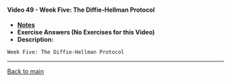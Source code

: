 #### Video 49 - Week Five: The Diffie-Hellman Protocol

- **[Notes](notes.md)**
- **Exercise Answers (No Exercises for this Video)**
- **Description:**

```
Week Five: The Diffie-Hellman Protocol
```

---
 
[Back to main](https://github.com/rot0xd/Coursera/blob/master/Cryptography/I/README.md)

